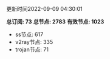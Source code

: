 更新时间2022-09-09 04:30:01

**总订阅: 73**
**总节点: 2783**
**有效节点: 1023**
- ss节点: 617
- v2ray节点: 335
- trojan节点: 71
